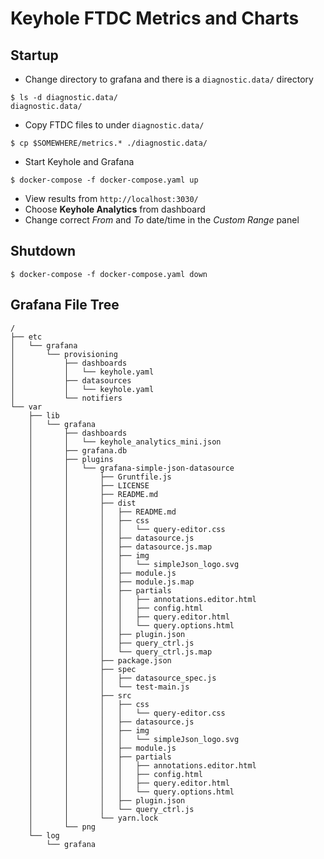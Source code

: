 # Keyhole FTDC Metrics and Charts

## Startup
- Change directory to grafana and there is a `diagnostic.data/` directory

```
$ ls -d diagnostic.data/
diagnostic.data/
```
- Copy FTDC files to under `diagnostic.data/`

```
$ cp $SOMEWHERE/metrics.* ./diagnostic.data/
```
- Start Keyhole and Grafana

```
$ docker-compose -f docker-compose.yaml up
```
- View results from `http://localhost:3030/`
- Choose **Keyhole Analytics** from dashboard
- Change correct *From* and *To* date/time in the *Custom Range* panel

## Shutdown

```
$ docker-compose -f docker-compose.yaml down
```

## Grafana File Tree
```
/
├── etc
│   └── grafana
│       └── provisioning
│           ├── dashboards
│           │   └── keyhole.yaml
│           ├── datasources
│           │   └── keyhole.yaml
│           └── notifiers
└── var
    ├── lib
    │   └── grafana
    │       ├── dashboards
    │       │   └── keyhole_analytics_mini.json
    │       ├── grafana.db
    │       ├── plugins
    │       │   └── grafana-simple-json-datasource
    │       │       ├── Gruntfile.js
    │       │       ├── LICENSE
    │       │       ├── README.md
    │       │       ├── dist
    │       │       │   ├── README.md
    │       │       │   ├── css
    │       │       │   │   └── query-editor.css
    │       │       │   ├── datasource.js
    │       │       │   ├── datasource.js.map
    │       │       │   ├── img
    │       │       │   │   └── simpleJson_logo.svg
    │       │       │   ├── module.js
    │       │       │   ├── module.js.map
    │       │       │   ├── partials
    │       │       │   │   ├── annotations.editor.html
    │       │       │   │   ├── config.html
    │       │       │   │   ├── query.editor.html
    │       │       │   │   └── query.options.html
    │       │       │   ├── plugin.json
    │       │       │   ├── query_ctrl.js
    │       │       │   └── query_ctrl.js.map
    │       │       ├── package.json
    │       │       ├── spec
    │       │       │   ├── datasource_spec.js
    │       │       │   └── test-main.js
    │       │       ├── src
    │       │       │   ├── css
    │       │       │   │   └── query-editor.css
    │       │       │   ├── datasource.js
    │       │       │   ├── img
    │       │       │   │   └── simpleJson_logo.svg
    │       │       │   ├── module.js
    │       │       │   ├── partials
    │       │       │   │   ├── annotations.editor.html
    │       │       │   │   ├── config.html
    │       │       │   │   ├── query.editor.html
    │       │       │   │   └── query.options.html
    │       │       │   ├── plugin.json
    │       │       │   └── query_ctrl.js
    │       │       └── yarn.lock
    │       └── png
    └── log
        └── grafana
```
